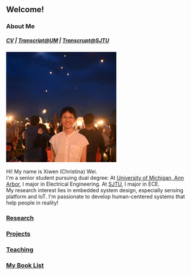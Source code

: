 ## Welcome!

### About Me 
##### [CV](XIWEN_WEI_Resume.pdf) | [Transcript@UM](XIWEN_WEI_Transcript.pdf) | [Transcrupt@SJTU](XIWEN_WEI_SJTU-Transcript.pdf)

<img src="self_photo.JPG" alt="self" width="300"/> 

Hi! My name is Xiwen (Christina) Wei. \
I'm a senior student pursuing dual degree: At [University of Michigan, Ann Arbor](https://eecs.engin.umich.edu/), I major in Electrical Engineering. At [SJTU](https://www.ji.sjtu.edu.cn/about/), I major in ECE. \
My research interest lies in embedded system design, especially sensing platform and IoT. I'm passionate to develop human-centered systems that help people in reality!
### [Research](research.md)

### [Projects](projects.md)

### [Teaching](teaching.md)

### [My Book List](reading.md)
